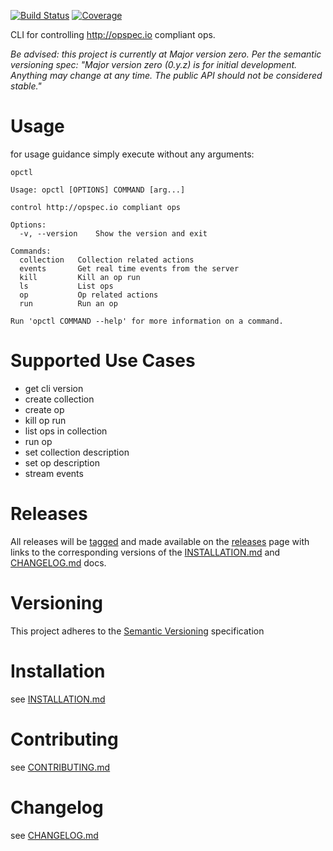 [![Build Status](https://travis-ci.org/opspec-io/cli.svg?branch=master)](https://travis-ci.org/opspec-io/cli)
[![Coverage](https://codecov.io/gh/opspec-io/cli/branch/master/graph/badge.svg)](https://codecov.io/gh/opspec-io/cli)

CLI for controlling http://opspec.io compliant ops.

*Be advised: this project is currently at Major version zero. Per the
semantic versioning spec: "Major version zero (0.y.z) is for initial
development. Anything may change at any time. The public API should not
be considered stable."*

# Usage

for usage guidance simply execute without any arguments:

```SHELL
opctl

Usage: opctl [OPTIONS] COMMAND [arg...]

control http://opspec.io compliant ops

Options:
  -v, --version    Show the version and exit

Commands:
  collection   Collection related actions
  events       Get real time events from the server
  kill         Kill an op run
  ls           List ops
  op           Op related actions
  run          Run an op

Run 'opctl COMMAND --help' for more information on a command.
```

# Supported Use Cases

- get cli version
- create collection
- create op
- kill op run
- list ops in collection
- run op
- set collection description
- set op description
- stream events

# Releases

All releases will be [tagged](https://github.com/opspec-io/cli/tags) and
made available on the [releases](https://github.com/opspec-io/cli/releases)
page with links to the corresponding versions of the
[INSTALLATION.md](INSTALLATION.md) and [CHANGELOG.md](CHANGELOG.md)
docs.

# Versioning

This project adheres to the [Semantic Versioning](http://semver.org/)
specification

# Installation

see [INSTALLATION.md](INSTALLATION.md)

# Contributing

see [CONTRIBUTING.md](CONTRIBUTING.md)

# Changelog

see [CHANGELOG.md](CHANGELOG.md)
